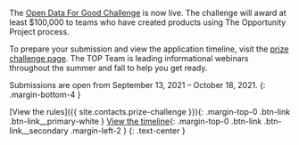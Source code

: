 

The [Open Data For Good Challenge](https://www.challenge.gov/challenge/open-data-for-good-grand-challenge/) is now live. The challenge will award at least $100,000 to teams who have created products using The Opportunity Project process.

To prepare your submission and view the application timeline, visit the [prize challenge page]({{site.baseurl}}/prize-challenge). The TOP Team is leading informational webinars throughout the summer and fall to help you get ready.

Submissions are open from September 13, 2021 – October 18, 2021.
{: .margin-bottom-4 }

[View the rules]({{ site.contacts.prize-challenge }}){: .margin-top-0 .btn-link .btn-link__primary-white }
[View the timeline]({{site.baseurl}}/prize-challenge){: .margin-top-0 .btn-link .btn-link__secondary .margin-left-2 }
{: .text-center }